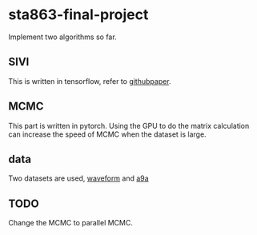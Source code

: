 # sta863-final-project
Implement two algorithms so far. 
## SIVI
This is written in tensorflow, refer to [github](https://github.com/mingzhang-yin/SIVI)[paper](http://proceedings.mlr.press/v80/yin18b/yin18b.pdf). 
## MCMC
This part is written in pytorch. Using the GPU to do the matrix calculation can increase the speed of MCMC when the dataset is large.
## data
Two datasets are used, [waveform](https://github.com/mingzhang-yin/SIVI/tree/master/data) and [a9a](https://www.csie.ntu.edu.tw/~cjlin/libsvmtools/datasets/binary.html)

## TODO
Change the MCMC to parallel MCMC.
